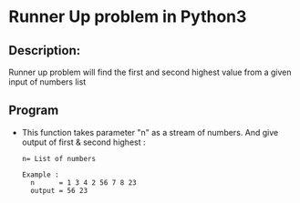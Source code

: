 # Runner Up problem in Python3 #

## Description: ##

Runner up problem will find the first and second highest value from a given input of numbers list

## Program ##

* This function takes parameter "n" as a stream of numbers. And give output of first & second highest :

  ``` 
  n= List of numbers
  ```
  
  ``` 
  Example :
    n      = 1 3 4 2 56 7 8 23
    output = 56 23
  ```
